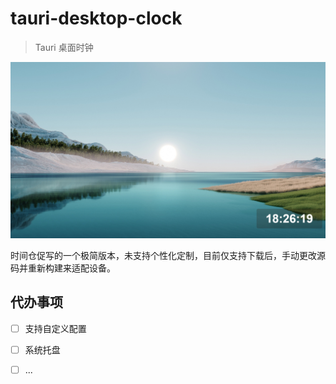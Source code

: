 # tauri-desktop-clock

> Tauri 桌面时钟

![预览图](examples/image.png)

时间仓促写的一个极简版本，未支持个性化定制，目前仅支持下载后，手动更改源码并重新构建来适配设备。

## 代办事项
- [ ] 支持自定义配置
- [ ] 系统托盘
- [ ] ...

